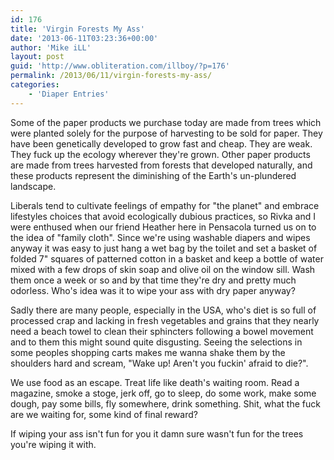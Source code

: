 ```yaml
---
id: 176
title: 'Virgin Forests My Ass'
date: '2013-06-11T03:23:36+00:00'
author: 'Mike iLL'
layout: post
guid: 'http://www.obliteration.com/illboy/?p=176'
permalink: /2013/06/11/virgin-forests-my-ass/
categories:
    - 'Diaper Entries'
---
```


Some of the paper products we purchase today are made from trees which were planted solely for the purpose of harvesting to be sold for paper. They have been genetically developed to grow fast and cheap. They are weak. They fuck up the ecology wherever they're grown. Other paper products are made from trees harvested from forests that developed naturally, and these products represent the diminishing of the Earth's un-plundered landscape.

Liberals tend to cultivate feelings of empathy for "the planet" and embrace lifestyles choices that avoid ecologically dubious practices, so Rivka and I were enthused when our friend Heather here in Pensacola turned us on to the idea of "family cloth". Since we're using washable diapers and wipes anyway it was easy to just hang a wet bag by the toilet and set a basket of folded 7" squares of patterned cotton in a basket and keep a bottle of water mixed with a few drops of skin soap and olive oil on the window sill. Wash them once a week or so and by that time they're dry and pretty much odorless. Who's idea was it to wipe your ass with dry paper anyway?

Sadly there are many people, especially in the USA, who's diet is so full of processed crap and lacking in fresh vegetables and grains that they nearly need a beach towel to clean their sphincters following a bowel movement and to them this might sound quite disgusting. Seeing the selections in some peoples shopping carts makes me wanna shake them by the shoulders hard and scream, "Wake up! Aren't you fuckin' afraid to die?".

We use food as an escape. Treat life like death's waiting room. Read a magazine, smoke a stoge, jerk off, go to sleep, do some work, make some dough, pay some bills, fly somewhere, drink something. Shit, what the fuck are we waiting for, some kind of final reward?

If wiping your ass isn't fun for you it damn sure wasn't fun for the trees you're wiping it with.